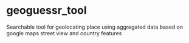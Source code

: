 # geoguessr_tool
Searchable tool for geolocating place using aggregated data based on google maps street view and country features 
